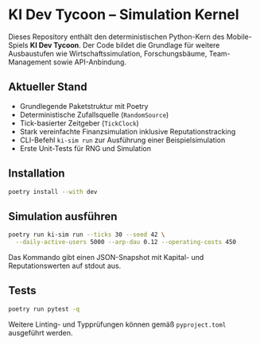 # KI Dev Tycoon – Simulation Kernel

Dieses Repository enthält den deterministischen Python-Kern des Mobile-Spiels **KI Dev Tycoon**. Der Code bildet die Grundlage für weitere Ausbaustufen wie Wirtschaftssimulation, Forschungsbäume, Team-Management sowie API-Anbindung.

## Aktueller Stand

- Grundlegende Paketstruktur mit Poetry
- Deterministische Zufallsquelle (`RandomSource`)
- Tick-basierter Zeitgeber (`TickClock`)
- Stark vereinfachte Finanzsimulation inklusive Reputationstracking
- CLI-Befehl `ki-sim run` zur Ausführung einer Beispielsimulation
- Erste Unit-Tests für RNG und Simulation

## Installation

```bash
poetry install --with dev
```

## Simulation ausführen

```bash
poetry run ki-sim run --ticks 30 --seed 42 \
  --daily-active-users 5000 --arp-dau 0.12 --operating-costs 450
```

Das Kommando gibt einen JSON-Snapshot mit Kapital- und Reputationswerten auf stdout aus.

## Tests

```bash
poetry run pytest -q
```

Weitere Linting- und Typprüfungen können gemäß `pyproject.toml` ausgeführt werden.
